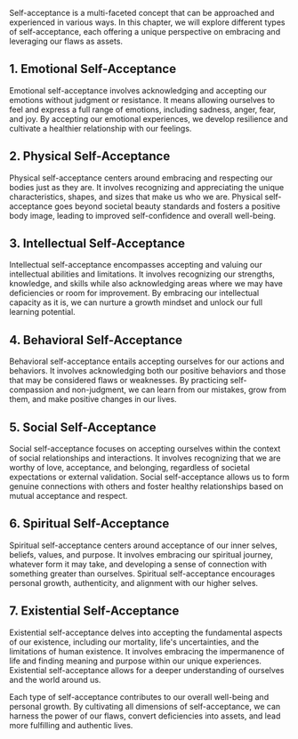 
Self-acceptance is a multi-faceted concept that can be approached and experienced in various ways. In this chapter, we will explore different types of self-acceptance, each offering a unique perspective on embracing and leveraging our flaws as assets.

1\. **Emotional Self-Acceptance**
--------------------------------

Emotional self-acceptance involves acknowledging and accepting our emotions without judgment or resistance. It means allowing ourselves to feel and express a full range of emotions, including sadness, anger, fear, and joy. By accepting our emotional experiences, we develop resilience and cultivate a healthier relationship with our feelings.

2\. **Physical Self-Acceptance**
-------------------------------

Physical self-acceptance centers around embracing and respecting our bodies just as they are. It involves recognizing and appreciating the unique characteristics, shapes, and sizes that make us who we are. Physical self-acceptance goes beyond societal beauty standards and fosters a positive body image, leading to improved self-confidence and overall well-being.

3\. **Intellectual Self-Acceptance**
-----------------------------------

Intellectual self-acceptance encompasses accepting and valuing our intellectual abilities and limitations. It involves recognizing our strengths, knowledge, and skills while also acknowledging areas where we may have deficiencies or room for improvement. By embracing our intellectual capacity as it is, we can nurture a growth mindset and unlock our full learning potential.

4\. **Behavioral Self-Acceptance**
---------------------------------

Behavioral self-acceptance entails accepting ourselves for our actions and behaviors. It involves acknowledging both our positive behaviors and those that may be considered flaws or weaknesses. By practicing self-compassion and non-judgment, we can learn from our mistakes, grow from them, and make positive changes in our lives.

5\. **Social Self-Acceptance**
-----------------------------

Social self-acceptance focuses on accepting ourselves within the context of social relationships and interactions. It involves recognizing that we are worthy of love, acceptance, and belonging, regardless of societal expectations or external validation. Social self-acceptance allows us to form genuine connections with others and foster healthy relationships based on mutual acceptance and respect.

6\. **Spiritual Self-Acceptance**
--------------------------------

Spiritual self-acceptance centers around acceptance of our inner selves, beliefs, values, and purpose. It involves embracing our spiritual journey, whatever form it may take, and developing a sense of connection with something greater than ourselves. Spiritual self-acceptance encourages personal growth, authenticity, and alignment with our higher selves.

7\. **Existential Self-Acceptance**
----------------------------------

Existential self-acceptance delves into accepting the fundamental aspects of our existence, including our mortality, life's uncertainties, and the limitations of human existence. It involves embracing the impermanence of life and finding meaning and purpose within our unique experiences. Existential self-acceptance allows for a deeper understanding of ourselves and the world around us.

Each type of self-acceptance contributes to our overall well-being and personal growth. By cultivating all dimensions of self-acceptance, we can harness the power of our flaws, convert deficiencies into assets, and lead more fulfilling and authentic lives.
